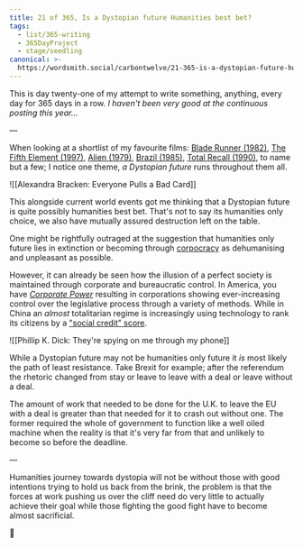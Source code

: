 ```yaml
---
title: 21 of 365, Is a Dystopian future Humanities best bet?
tags:
  - list/365-writing
  - 365DayProject
  - stage/seedling
canonical: >-
  https://wordsmith.social/carbontwelve/21-365-is-a-dystopian-future-humanities-best-bet
---
```



This is day twenty-one of my attempt to write something, anything, every day for 365 days in a row. _I haven't been very good at the continuous posting this year..._

—

When looking at a shortlist of my favourite films: [Blade Runner (1982)](https://www.imdb.com/title/tt0083658/), [The Fifth Element (1997)](https://www.imdb.com/title/tt0119116/), [Alien (1979)](https://www.imdb.com/title/tt0078748/), [Brazil (1985)](https://www.imdb.com/title/tt0088846/), [Total Recall (1990)](https://www.imdb.com/title/tt0100802/), to name but a few; I notice one theme, _a Dystopian future_ runs throughout them all.

![[Alexandra Bracken: Everyone Pulls a Bad Card]]

This alongside current world events got me thinking that a Dystopian future is quite possibly humanities best bet. That's not to say its humanities only choice, we also have mutually assured destruction left on the table.

One might be rightfully outraged at the suggestion that humanities only future lies in extinction or becoming through [corpocracy](https://en.wikipedia.org/wiki/Corporatocracy) as dehumanising and unpleasant as possible.

However, it can already be seen how the illusion of a perfect society is maintained through corporate and bureaucratic control. In America, you have _[Corporate Power](http://www.globalissues.org/article/59/corporate-power-facts-and-stats)_ resulting in corporations showing ever-increasing control over the legislative process through a variety of methods. While in China an _almost_ totalitarian regime is increasingly using technology to rank its citizens by a ["social credit" score](https://en.wikipedia.org/wiki/Social_Credit_System).

![[Phillip K. Dick: They're spying on me through my phone]]

While a Dystopian future may not be humanities only future it _is_ most likely the path of least resistance. Take Brexit for example; after the referendum the rhetoric changed from stay or leave to leave with a deal or leave without a deal.

The amount of work that needed to be done for the U.K. to leave the EU with a deal is greater than that needed for it to crash out without one. The former required the whole of government to function like a well oiled machine when the reality is that it's very far from that and unlikely to become so before the deadline.

—

Humanities journey towards dystopia will not be without those with good intentions trying to hold us back from the brink, the problem is that the forces at work pushing us over the cliff need do very little to actually achieve their goal while those fighting the good fight have to become almost sacrificial.

🌻